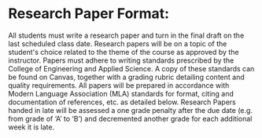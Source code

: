 # Research Paper Format:

All students must write a research paper and turn in the final draft on the last scheduled class date. Research papers will be on a topic of the student's choice related to the theme of the course as approved by the instructor. Papers must adhere to writing standards prescribed by the College of Engineering and Applied Science. A copy of these standards can be found on Canvas, together with a grading rubric detailing content and quality requirements. All papers will be prepared in accordance with Modern Language Association (MLA) standards for format, citing and documentation of references, etc. as detailed below. Research Papers handed in late will be assessed a one grade penalty after the due date (e.g. from grade of ‘A’ to ‘B’) and decremented another grade for each additional week it is late.